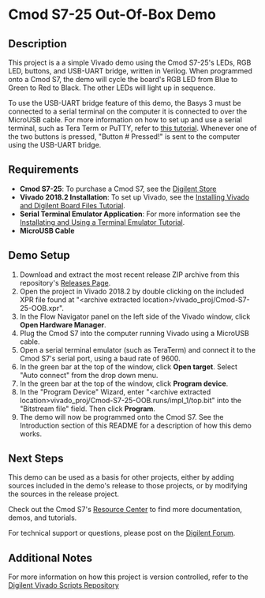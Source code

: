 Cmod S7-25 Out-Of-Box Demo
==============

Description
--------------
This project is a a simple Vivado demo using the Cmod S7-25's LEDs, RGB LED, buttons, and USB-UART bridge, written in Verilog. When programmed onto a Cmod S7, the demo will cycle the board's RGB LED from Blue to Green to Red to Black. The other LEDs will light up in sequence.

To use the USB-UART bridge feature of this demo, the Basys 3 must be connected to a serial terminal on the computer it is connected to over the MicroUSB cable. For more information on how to set up and use a serial terminal, such as Tera Term or PuTTY, refer to [this tutorial](https://reference.digilentinc.com/learn/programmable-logic/tutorials/tera-term). Whenever one of the two buttons is pressed, "Button # Pressed!" is sent to the computer using the USB-UART bridge.

Requirements
--------------
* **Cmod S7-25**: To purchase a Cmod S7, see the [Digilent Store](https://store.digilentinc.com/cmod-s7-breadboardable-spartan-7-fpga-module/)
* **Vivado 2018.2 Installation**: To set up Vivado, see the [Installing Vivado and Digilent Board Files Tutorial](https://reference.digilentinc.com/vivado/installing-vivado/start).
* **Serial Terminal Emulator Application**: For more information see the [Installating and Using a Terminal Emulator Tutorial](https://reference.digilentinc.com/learn/programmable-logic/tutorials/tera-term).
* **MicroUSB Cable**
 
Demo Setup
--------------
1. Download and extract the most recent release ZIP archive from this repository's [Releases Page](https://github.com/Digilent/Cmod-S7-25-OOB/releases).
2. Open the project in Vivado 2018.2 by double clicking on the included XPR file found at "\<archive extracted location\>/vivado_proj/Cmod-S7-25-OOB.xpr".
3. In the Flow Navigator panel on the left side of the Vivado window, click **Open Hardware Manager**.
4. Plug the Cmod S7 into the computer running Vivado using a MicroUSB cable.
5. Open a serial terminal emulator (such as TeraTerm) and connect it to the Cmod S7's serial port, using a baud rate of 9600.
6. In the green bar at the top of the window, click **Open target**. Select "Auto connect" from the drop down menu.
7. In the green bar at the top of the window, click **Program device**.
8. In the "Program Device" Wizard, enter "\<archive extracted location\>vivado_proj/Cmod-S7-25-OOB.runs/impl_1/top.bit" into the "Bitstream file" field. Then click **Program**.
9. The demo will now be programmed onto the Cmod S7. See the Introduction section of this README for a description of how this demo works.

Next Steps
--------------
This demo can be used as a basis for other projects, either by adding sources included in the demo's release to those projects, or by modifying the sources in the release project.

Check out the Cmod S7's [Resource Center](https://reference.digilentinc.com/reference/programmable-logic/cmod-s7/start) to find more documentation, demos, and tutorials.

For technical support or questions, please post on the [Digilent Forum](https://forum.digilentinc.com).

Additional Notes
--------------
For more information on how this project is version controlled, refer to the [Digilent Vivado Scripts Repository](https://github.com/digilent/digilent-vivado-scripts)
